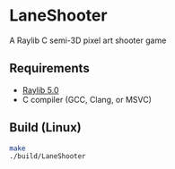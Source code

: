 # LaneShooter

A Raylib C semi-3D pixel art shooter game

## Requirements
- [Raylib 5.0](https://www.raylib.com/)
- C compiler (GCC, Clang, or MSVC)

## Build (Linux)
```bash
make
./build/LaneShooter
```
